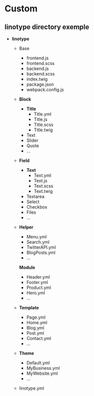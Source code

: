 # Custom



## linotype directory exemple

* **linotype**
  * Base
    * frontend.js
    * frontend.scss
    * backend.js
    * backend.scss
    * index.twig
    * package.json
    * webpack.config.js
  * **Block**
    * **Title**
      * Title.yml
      * Title.js
      * Title.scss
      * Title.twig
    * Text
    * Slider
    * Quote
    * ...
  * **Field**
    * **Text** 
      * Text.yml
      * Text.js 
      * Text.scss 
      * Text.twig 
    * Textarea
    * Select
    * Checkbox
    * Files
    * ...
  * **Helper**

    * Menu.yml
    * Search.yml
    * TwitterAPI.yml
    * BlogPosts.yml
    * ...

    **Module**

    * Header.yml
    * Footer.yml
    * Product.yml
    * Hero.yml
    * ...

  * **Template**
    * Page.yml
    * Home.yml
    * Blog.yml
    * Post.yml
    * Contact.yml
    * ...
  * **Theme**
    * Default.yml
    * MyBusiness.yml
    * MyWebsite.yml
    * ...
  * linotype.yml

